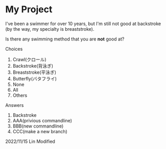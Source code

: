 # My Project
I've been a swimmer for over 10 years, but I'm still not good at backstroke (by the way, my specialty is breaststroke).

Is there any swimming method that you are **not** good at?

Choices
1. Crawl(クロール)
2. Backstroke(背泳ぎ)
3. Breaststroke(平泳ぎ)
4. Butterfly(バタフライ)
5. None
6. All
7. Others

Answers
1. Backstroke
2. AAA(privious commandline)
3. BBB(new commandline)
4. CCC(make a new branch)

2022/11/15 Lin Modified
